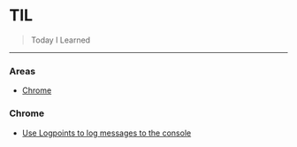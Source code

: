 # TIL

> Today I Learned

---

### Areas

* [Chrome](#chrome)

### Chrome

- [Use Logpoints to log messages to the console](chrome/access-a-value-logged-to-the-console.md)
